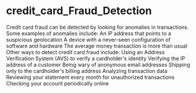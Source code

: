 # credit_card_Fraud_Detection

Credit card fraud can be detected by looking for anomalies in transactions. Some examples of anomalies include: 
An IP address that points to a suspicious geolocation
A device with a never-seen configuration of software and hardware
The average money transaction is more than usual
Other ways to detect credit card fraud include: 
Using an Address Verification System (AVS) to verify a cardholder's identity
Verifying the IP address of a customer
Being wary of anonymous email addresses
Shipping only to the cardholder's billing address
Analyzing transaction data
Reviewing your statement every month for unauthorized transactions
Checking your account periodically online
